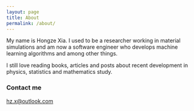 ```yaml
---
layout: page
title: About
permalink: /about/
---
```


My name is Hongze Xia. I used to be a researcher working in material simulations and am now a software engineer who develops machine learning algorithms and among other things.

I still love reading books, articles and posts about recent development in physics, statistics and mathematics study.

### Contact me

[hz.x@outlook.com](mailto:hz.x@outlook.com)